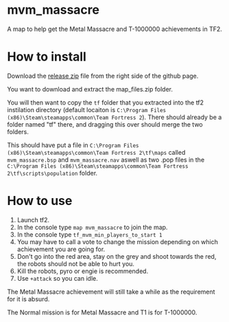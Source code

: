 # mvm_massacre
A map to help get the Metal Massacre and T-1000000 achievements in TF2.

# How to install
Download the [release zip](https://github.com/TacoFluffy4/mvm_massacre/releases/tag/v1.2) file from the right side of the github page. 

You want to download and extract the map_files.zip folder.

You will then want to copy the `tf` folder that you extracted into the tf2 instilation directory (default locaiton is `C:\Program Files (x86)\Steam\steamapps\common\Team Fortress 2`). There should already be a folder named "tf" there, and dragging this over should merge the two folders.

This should have put a file in `C:\Program Files (x86)\Steam\steamapps\common\Team Fortress 2\tf\maps` called `mvm_massacre.bsp` and `mvm_massacre.nav` aswell as two .pop files in the `C:\Program Files (x86)\Steam\steamapps\common\Team Fortress 2\tf\scripts\population` folder.

# How to use
1. Launch tf2.
1. In the console type `map mvm_massacre` to join the map.
1. In the console type `tf_mvm_min_players_to_start 1`
1. You may have to call a vote to change the mission depending on which achievement you are going for.
1. Don't go into the red area, stay on the grey and shoot towards the red, the robots should not be able to hurt you.
1. Kill the robots, pyro or engie is recommended.
1. Use `+attack` so you can idle.

The Metal Massacre achievement will still take a while as the requirement for it is absurd.

The Normal mission is for Metal Massacre and T1 is for T-1000000.
